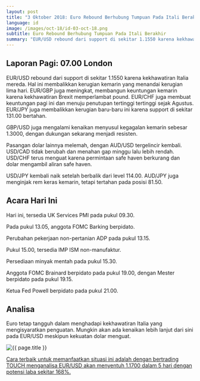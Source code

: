 ```yaml
---
layout: post
title: "3 Oktober 2018: Euro Rebound Berhubung Tumpuan Pada Itali Berakhir"
language: id
image: /images/oct-18/id-03-oct-18.png
subtitle: Euro Rebound Berhubung Tumpuan Pada Itali Berakhir
summary: "EUR/USD rebound dari support di sekitar 1.1550 karena kekhawatiran Italia mereda. Hal ini membalikkan kerugian kemarin yang menandai kerugian lima hari"
---
```

## Laporan Pagi: 07.00 London

EUR/USD rebound dari support di sekitar 1.1550 karena kekhawatiran Italia mereda. Hal ini membalikkan kerugian kemarin yang menandai kerugian lima hari. EUR/GBP juga meningkat, membangun keuntungan kemarin karena kekhawatiran Brexit memperlambat pound. EUR/CHF juga membuat keuntungan pagi ini dan menuju penutupan tertinggi tertinggi sejak Agustus. EUR/JPY juga membalikkan kerugian baru-baru ini karena support di sekitar 131.00 bertahan.

GBP/USD juga mengalami kenaikan menyusul kegagalan kemarin sebesar 1.3000, dengan dukungan sekarang menjadi resisten.

Pasangan dolar lainnya melemah, dengan AUD/USD tergelincir kembali. USD/CAD tidak berubah dan menahan gap minggu lalu lebih rendah. USD/CHF terus menguat karena permintaan safe haven berkurang dan dolar mengambil aliran safe haven.

USD/JPY kembali naik setelah berbalik dari level 114.00. AUD/JPY juga menginjak rem keras kemarin, tetapi tertahan pada posisi 81.50.

## Acara Hari Ini

Hari ini, tersedia UK Services PMI pada pukul 09.30.

Pada pukul 13.05, anggota FOMC Barking berpidato.

Perubahan pekerjaan non-pertanian ADP pada pukul 13.15.

Pukul 15.00, tersedia IMP ISM non-manufaktur.

Persediaan minyak mentah pada pukul 15.30.

Anggota FOMC Brainard berpidato pada pukul 19.00, dengan Mester berpidato pada pukul 19.15.

Ketua Fed Powell berpidato pada pukul 21.00.

## Analisa

Euro tetap tangguh dalam menghadapi kekhawatiran Italia yang mengisyaratkan penguatan. Mungkin akan ada kenaikan lebih lanjut dari sini pada EUR/USD meskipun kekuatan dolar menguat.

<img src="{{ site.url }}/images/oct-18/id-03-oct-18.png" alt="{{ page.title }}" title="{{ page.title }}">

<a href="%LINK%%currency=USD&market=forex&underlying=frxEURUSD&formname=touchnotouch&duration_amount=5&duration_units=d&amount=10&amount_type=stake&expiry_type=duration&barrier=1.1700" target="_blank">Cara terbaik untuk memanfaatkan situasi ini adalah dengan bertrading TOUCH menganalisa EUR/USD akan menyentuh 1.1700 dalam 5 hari dengan potensi laba sekitar 168%.</a>
